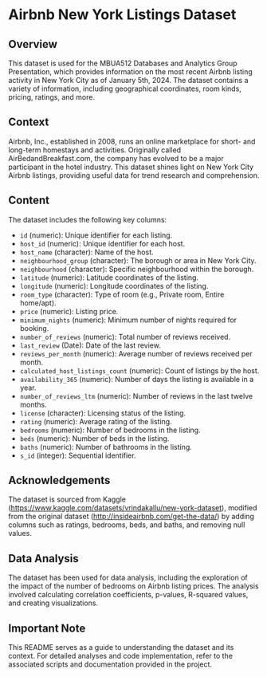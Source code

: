# Airbnb New York Listings Dataset

## Overview

This dataset is used for the MBUA512 Databases and Analytics Group Presentation, which provides information on the most recent Airbnb listing activity in New York City as of January 5th, 2024. The dataset contains a variety of information, including geographical coordinates, room kinds, pricing, ratings, and more.
## Context

Airbnb, Inc., established in 2008, runs an online marketplace for short- and long-term homestays and activities. Originally called AirBedandBreakfast.com, the company has evolved to be a major participant in the hotel industry. This dataset shines light on New York City Airbnb listings, providing useful data for trend research and comprehension.

## Content

The dataset includes the following key columns:

- `id` (numeric): Unique identifier for each listing.
- `host_id` (numeric): Unique identifier for each host.
- `host_name` (character): Name of the host.
- `neighbourhood_group` (character): The borough or area in New York City.
- `neighbourhood` (character): Specific neighbourhood within the borough.
- `latitude` (numeric): Latitude coordinates of the listing.
- `longitude` (numeric): Longitude coordinates of the listing.
- `room_type` (character): Type of room (e.g., Private room, Entire home/apt).
- `price` (numeric): Listing price.
- `minimum_nights` (numeric): Minimum number of nights required for booking.
- `number_of_reviews` (numeric): Total number of reviews received.
- `last_review` (Date): Date of the last review.
- `reviews_per_month` (numeric): Average number of reviews received per month.
- `calculated_host_listings_count` (numeric): Count of listings by the host.
- `availability_365` (numeric): Number of days the listing is available in a year.
- `number_of_reviews_ltm` (numeric): Number of reviews in the last twelve months.
- `license` (character): Licensing status of the listing.
- `rating` (numeric): Average rating of the listing.
- `bedrooms` (numeric): Number of bedrooms in the listing.
- `beds` (numeric): Number of beds in the listing.
- `baths` (numeric): Number of bathrooms in the listing.
- `s_id` (integer): Sequential identifier.

## Acknowledgements

The dataset is sourced from Kaggle (https://www.kaggle.com/datasets/vrindakallu/new-york-dataset), modified from the original dataset (http://insideairbnb.com/get-the-data/) by adding columns such as ratings, bedrooms, beds, and baths, and removing null values.

## Data Analysis

The dataset has been used for data analysis, including the exploration of the impact of the number of bedrooms on Airbnb listing prices. The analysis involved calculating correlation coefficients, p-values, R-squared values, and creating visualizations.

## Important Note

This README serves as a guide to understanding the dataset and its context. For detailed analyses and code implementation, refer to the associated scripts and documentation provided in the project.
